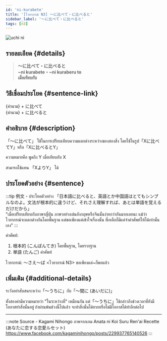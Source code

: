 ```yaml
---
id: 'ni-kurabete'
title: '[ไวยากรณ์ N3] 〜に比べて・に比べると'
sidebar_label: '〜に比べて・に比べると'
tags: [n3]
---
```


![uchi ni](https://res.cloudinary.com/kagamiweb/image/upload/v1631720712/nihongo/grammar/n3/ni-kurabete.png)

## รายละเอียด {#details}

> **〜に比べて・に比べると**  
> **~ni kurabete・~ni kuraberu to**  
> **เมื่อเทียบกับ**

## วิธีเชื่อมประโยค {#sentence-link}

{คำนาม} + に比べて  
{คำนาม} + に比べると

## คำอธิบาย {#description}

「〜に比べて」 ใช้ในการเปรียบเทียบความแตกต่างระหว่างของสองสิ่ง โดยใช้ในรูป「Xに比べてY」หรือ「Xに比べるとY」

ความหมายคือ พูดถึง Y เมื่อเทียบกับ X

สามารถใช้แทน 「XよりY」 ได้

## ประโยคตัวอย่าง {#sentence}

:::tip 例文 - ประโยคตัวอย่าง
「日本語に比べると、英語とか中国語はとてもシンプルなのよ。文法が根本的に違うけど、それさえ理解すれば、あとは単語を覚えるだけだから」  
"เมื่อเปรียบเทียบกับภาษาญี่ปุ่น ภาษาอย่างเช่นอังกฤษหรือจีนนั้นง่ายกว่ากันมากเลยนะ แม้ว่าไวยากรณ์จะแตกต่างกันโดยพื้นฐาน แต่ขอเพียงแค่เข้าใจเรื่องนั้น ที่เหลือก็มีแค่จำคำศัพท์ให้ได้เท่านั้นเอง"
:::

คำศัพท์:
1. 根本的 (こんぽんてき) โดยพื้นฐาน, โดยรากฐาน
2. 単語 (たんご) คำศัพท์

ไวยากรณ์:
〜さえ〜ば <ไวยากรณ์ N3> ขอเพียงแค่~ก็พอแล้ว

## เพิ่มเติม {#additional-details}

ระวังอย่าสับสนระหว่าง「〜うちに」กับ「〜間に (あいだに)」

ทั้งสองคำมีความหมายว่า "ในระหว่างที่" เหมือนกัน แต่「〜うちに」ใช้กล่าวถึงช่วงเวลาที่ยังมีโอกาสทำสิ่งนั้นอยู่ ถ้าผ่านพ้นช่วงนี้ไปแล้ว จะทำสิ่งนั้นได้ยากหรือไม่มีโอกาสได้ทำอีกต่อไป

---
:::note Source - Kagami Nihongo
ภาพจากเกม Anata ni Koi Suru Ren'ai Recette (あなたに恋する恋愛ルセット)  
https://www.facebook.com/kagaminihongo/posts/229937765140526
:::